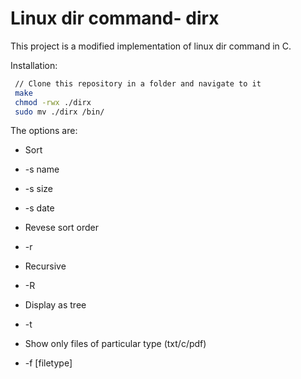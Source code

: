 # Linux dir command- dirx

This project is a modified implementation of linux dir command in C.

Installation:

```sh
 // Clone this repository in a folder and navigate to it
 make
 chmod -rwx ./dirx
 sudo mv ./dirx /bin/

```

The options are:

* Sort

+ -s name

+ -s size

+ -s date

* Revese sort order

+ -r

* Recursive

+ -R

* Display as tree

+ -t

* Show only files of particular type (txt/c/pdf)

+ -f [filetype]

